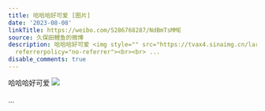 ```yaml
---
title: 哈哈哈好可爱 [图片]
date: '2023-08-08'
linkTitle: https://weibo.com/5286768287/NdBmTsMME
source: 久保田鲤鱼的微博
description: 哈哈哈好可爱 <img style="" src="https://tvax4.sinaimg.cn/large/005LMJWfly1hgp5mfb1sbj33402c0kjl.jpg"
  referrerpolicy="no-referrer"><br><br> ...
disable_comments: true
---
```

哈哈哈好可爱 <img style="" src="https://tvax4.sinaimg.cn/large/005LMJWfly1hgp5mfb1sbj33402c0kjl.jpg" referrerpolicy="no-referrer"><br><br> ...